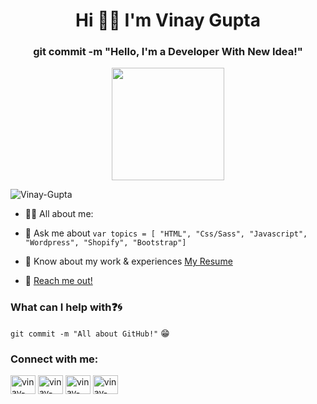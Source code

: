 <h1 align="center">Hi 👋🏻 I'm Vinay Gupta</h1>
<h3 align="center">git commit -m "Hello, I'm a Developer With New Idea!"</h3>

 <p align="center"><img src="https://avatars.githubusercontent.com/u/97550931?s=400&u=0e883df8d8f2d903ed1dc84216bb5095bfad08b4&v=4" width=180 Height=180 ></p>

<p align="left"> <img src="https://komarev.com/ghpvc/?username=vinaygupta24&label=Profile%20views&color=0e75b6&style=flat" alt="Vinay-Gupta" /> </p>

- 👨‍💻 All about me:

- 💬 Ask me about ``` var topics = [ "HTML", "Css/Sass", "Javascript", "Wordpress", "Shopify", "Bootstrap"] ```

- 📄 Know about my work & experiences [My Resume](https://drive.google.com/file/d/1otJXs8VjZx4-czA2Pb5t685ZpIrwjINS/view?usp=drivesdk)
- 📧 [Reach me out!](mailto:guptavinay0289@gmail.com)

### What can I help with:question::cyclone:
<code>git commit -m "All about GitHub!"</code> :grin:

<h3 align="left">Connect with me:</h3>
<p align="left">
<a href="https://www.linkedin.com/in/vinaygupta24/" target="blank"><img align="center" src="https://raw.githubusercontent.com/rahuldkjain/github-profile-readme-generator/master/src/images/icons/Social/linked-in-alt.svg" alt="vinay-gupta" height="30" width="40" /></a>
<a href="https://github.com/vinaygupta24/vinaygupta24" target="blank"><img align="center" src="https://raw.githubusercontent.com/rahuldkjain/github-profile-readme-generator/master/src/images/icons/Social/github.svg" alt="vinay-gupta" height="30" width="40" /></a>
<a href="https://twitter.com/vinaygupta24_" target="blank"><img align="center" src="https://raw.githubusercontent.com/rahuldkjain/github-profile-readme-generator/master/src/images/icons/Social/twitter.svg" alt="vinay-gupta" height="30" width="40" /></a>
<a href="https://www.instagram.com/vinaygupta24_/" target="blank"><img align="center" src="https://raw.githubusercontent.com/rahuldkjain/github-profile-readme-generator/master/src/images/icons/Social/instagram.svg" alt="vinay-gupta" height="30" width="40" /></a>
</p>
